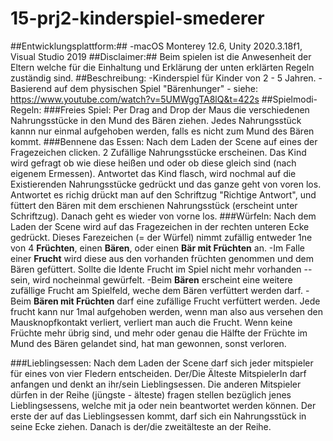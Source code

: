 # 15-prj2-kinderspiel-smederer
##Entwicklungsplattform:##
-macOS Monterey 12.6, Unity 2020.3.18f1, Visual Studio 2019
##Disclaimer:##
Beim spielen ist die Anwesenheit der Eltern welche für die Einhaltung und Erklärung der unten erklärten Regeln zuständig sind.
##Beschreibung:
-Kinderspiel für Kinder von 2 - 5 Jahren.
-Basierend auf dem physischen Spiel "Bärenhunger" - siehe: https://www.youtube.com/watch?v=5UMWggTA8lQ&t=422s 
##Spielmodi-Regeln: 
###Freies Spiel:
Per Drag and Drop der Maus die verschiedenen Nahrungsstücke in den Mund des Bären ziehen. Jedes Nahrungsstück kannn nur einmal aufgehoben werden, falls es nicht zum Mund des Bären kommt.
###Bennene das Essen:
Nach dem Laden der Scene auf eines der Fragezeichen clicken. 2 Zufällige Nahrungsstücke erscheinen. Das Kind wird gefragt ob wie diese heißen und oder ob diese gleich sind (nach eigenem Ermessen). Antwortet das Kind flasch, wird nochmal auf die Existierenden Nahrungsstücke gedrückt und das ganze geht von voren los. Antwortet es richig drückt man auf den Schriftzug "Richtige Antwort", und füttert den Bären mit dem erschienen Nahrungsstück (erscheint unter Schriftzug). Danach geht es wieder von vorne los.
###Würfeln:
Nach dem Laden der Scene wird auf das Fragezeichen in der rechten unteren Ecke gedrückt. Dieses Farezeichen (= der Würfel) nimmt zufällig entweder 
1ne von 4 **Früchten**, einen **Bären**, oder einen **Bär mit Früchten** an.
-Im Falle einer **Frucht** wird diese aus den vorhanden früchten genommen und dem Bären gefüttert. Sollte die Idente Frucht im Spiel nicht mehr vorhanden --sein, wird nocheinmal gewürfelt. 
-Beim **Bären** erscheint eine weitere zufällige Frucht am Spielfeld, weche dem Bären verfüttert werden darf.
-Beim **Bären mit Früchten** darf eine zufällige Frucht verfüttert werden.
Jede frucht kann nur 1mal aufgehoben werden, wenn man also aus versehen den Mausknopfkontakt verliert, verliert man auch die Frucht.
Wenn keine Früchte mehr übrig sind, und mehr oder genau die Hälfte der Früchte im Mund des Bären gelandet sind, hat man gewonnen, sonst verloren.

###Lieblingsessen:
Nach dem Laden der Scene darf sich jeder mitspieler für eines von vier Fledern entscheiden.
Der/Die Älteste MitspielerIn darf anfangen und denkt an ihr/sein Lieblingsessen. Die anderen Mitspieler dürfen in der Reihe (jüngste - älteste) fragen stellen bezüglich jenes Lieblingsessens, welche mit ja oder nein beantwortet werden können. Der erste der auf das Lieblingsessen kommt, darf sich ein Nahrungsstück in seine Ecke ziehen. Danach is der/die zweitälteste an der Reihe.




